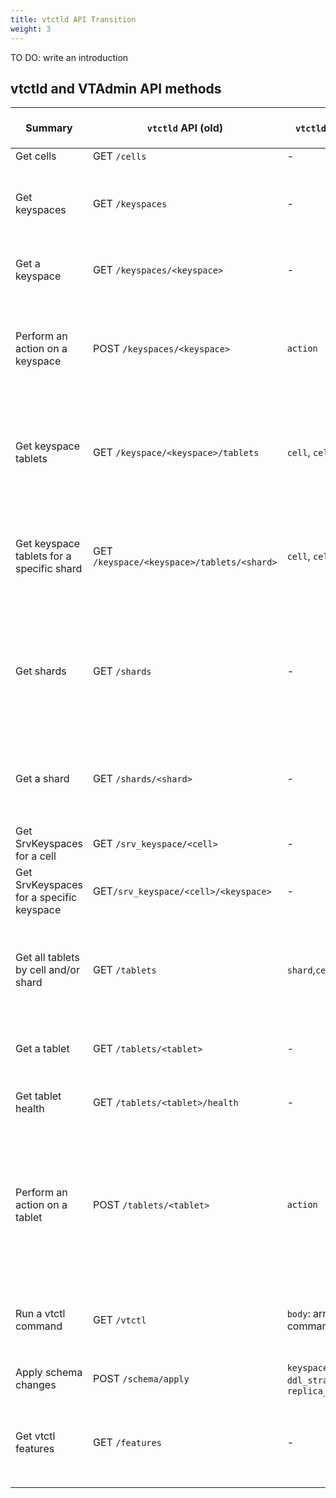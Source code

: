 ```yaml
---
title: vtctld API Transition
weight: 3
---
```


TO DO: write an introduction

## vtctld and VTAdmin API methods

| Summary | `vtctld` API (old) | `vtctld` params (new) | `vtadmin` API (new) | `vtadmin` params (new)| Notes |
| -------- | -------- | -------- | -------- | -------- | -------- |
| Get cells | GET `/cells`     | -     | GET `/api/cells`    | - | - |
| Get keyspaces | GET `/keyspaces`     | -    | GET `/api/keyspaces`     | `cluster`: Optional cluster filter | This returns all keyspaces across all clusters discovered by VTAdmin |
| Get a keyspace | GET `/keyspaces/<keyspace>`     | -    | GET `/api/keyspace/<cluster>/<keyspace>`     | `cluster_id`: Optional cluster filter | In VTAdmin, a cluster must be specified |
| Perform an action on a keyspace | POST `/keyspaces/<keyspace>`     | `action`| PUT `/api/keyspace/<cluster>/<keyspace>/rebuild_keyspace_graph`, PUT `/api/keyspace/<cluster>/<keyspace>/remove_keyspace_cell`, PUT `/api/keyspace/<cluster><keyspace>/validate`, PUT `/keyspace/<cluster>/<keyspace>/validate/schema`, PUT `/api/keyspace/<cluster>/<keyspace>/validate/version`, DELETE `/api/keyspace/<cluster>/<keyspace>` | Refer to each method's parameters [here](https://github.com/vitessio/vitess/blob/main/go/vt/vtadmin/http/keyspaces.go) | In VTAdmin, each action has its own method and parameters  |
| Get keyspace tablets | GET `/keyspace/<keyspace>/tablets`     | `cell`, `cells` | GET `/api/tablets`     | `cluster`: Optional cluster filter | In VTAdmin, all tablets in a cluster are returned. Optionally, you can filter results to just one cluster. |
| Get keyspace tablets for a specific shard | GET `/keyspace/<keyspace>/tablets/<shard>`     | `cell`, `cells` | GET `/api/tablets` | `cluster`: Optional cluster filter | In VTAdmin, all tablets in a cluster are returned. Optionally, you can filter results to just one cluster. |
| Get shards | GET `/shards`     | - | GET `/api/keyspaces` | `cluster`: Optional cluster filter | In VTAdmin, to get all shards across all keyspaces, first get all keyspaces, and shards are returned within every keyspace [`keyspace.Shards`](https://github.com/vitessio/vitess/blob/main/proto/vtadmin.proto#L223) |
| Get a shard | GET `/shards/<shard>`     | - | GET `/api/keyspace/<cluster>/<keyspace>` | `cluster_id`: Optional cluster filter | In VTAdmin, to get a shard, first get the shard's keyspace, and then filter for the shard in [`keyspace.Shards`](https://github.com/vitessio/vitess/blob/main/proto/vtadmin.proto#L223) |
| Get SrvKeyspaces for a cell | GET `/srv_keyspace/<cell>`     | - | To be implemented in VTAdmin | - | Need to implement in VTAdmin |
| Get SrvKeyspaces for a specific keyspace | GET`/srv_keyspace/<cell>/<keyspace>`     | - | To be implemented in VTAdmin | - | Need to implement in VTAdmin |
| Get all tablets by cell and/or shard | GET `/tablets`     | `shard`,`cell` | GET `/api/tablets` | `cluster`: Optional cluster filter | In VTAdmin, all tablets across all clusters are returned. Optionally, you can filter results to just one cluster. |
| Get a tablet | GET `/tablets/<tablet>`     | - | GET `/api/tablets/<tablet>` | `cluster`: Optional cluster filter | - |
| Get tablet health | GET `/tablets/<tablet>/health`     | - | GET `/api/tablet/<tablet>/healthcheck` | `cluster`: Optional cluster filter | - |
| Perform an action on a tablet | POST `/tablets/<tablet>`    | `action` | GET `/api/tablet/<tablet>/full_status`, GET `/api/tablet/<tablet>/healthcheck`, GET `/api/tablet/<tablet>/ping`, PUT `/api/tablet/<tablet>/refresh`, PUT `/api/tablet/<tablet>/refresh_replication_source`, PUT `/api/tablet/<tablet>/reload_schema`, PUT `/api/tablet/<tablet>/set_read_only`, PUT `/api/tablet/<tablet>/set_read_write`, PUT `/api/tablet/<tablet>/start_replication`, PUT `/api/tablet/<tablet>/stop_replication`, POST `/api/tablet/<tablet>/externally_promoted`, DELETE `/api/tablet/<tablet>` | Refer to each method’s parameters [here](https://github.com/vitessio/vitess/blob/main/go/vt/vtadmin/http/tablets.go) | In VTAdmin, each action has its own method and parameters |
| Run a vtctl command | GET `/vtctl`    | `body`: array of vtctl commands | Unsupported by VTAdmin | - | We recommend using [vtctldclient](https://vitess.io/docs/16.0/reference/programs/vtctldclient/) for running any other vtctl commands |
| Apply schema changes | POST `/schema/apply`    | `keyspace`, `sql`, `ddl_strategy`, `replica_timeout_seconds` | Unsupported by VTAdmin | - | Unsupported by VTAdmin |
| Get vtctl features | GET `/features`    | - | GET `/debug/env` | - | Returns the current env vars for VTAdmin API. Must have [`http-no-debug` flag](https://vitess.io/docs/14.0/reference/programs/vtadmin/#http-server-flags) set to false. |
